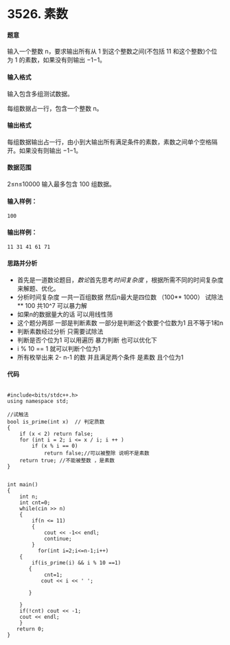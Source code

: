 # 3526. 素数
#### 题意

输入一个整数 n，要求输出所有从 1 到这个整数之间(不包括 11 和这个整数)个位为 1 的素数，如果没有则输出 −1−1。

#### 输入格式

输入包含多组测试数据。

每组数据占一行，包含一个整数 n。

#### 输出格式

每组数据输出占一行，由小到大输出所有满足条件的素数，素数之间单个空格隔开。如果没有则输出 −1−1。

#### 数据范围

2≤n≤10000
输入最多包含 100 组数据。

#### 输入样例：

```
100
```

#### 输出样例：

```
11 31 41 61 71
```

#### 思路并分析
-  首先是一道数论题目，*数论*首先思考*时间复杂度* ，根据所需不同的时间复杂度来解题、优化。
- 分析时间复杂度 一共一百组数据 然后n最大是四位数 （100\** 1000） 试除法 \** 100 共10^7  可以暴力解 
- 如果n的数据量大的话 可以用线性筛 
- 这个题分两部 一部是判断素数  一部分是判断这个数要个位数为1 且不等于1和n 
- 判断素数经过分析 只需要试除法 
- 判断是否个位为1 可以用遍历 暴力判断 也可以优化下
- i % 10 == 1 就可以判断个位为1 
- 所有枚举出来 2- n-1 的数 并且满足两个条件 是素数 且个位为1
#### 代码

```

#include<bits/stdc++.h>
using namespace std;

//试触法
bool is_prime(int x)  // 判定质数
{
    if (x < 2) return false;
    for (int i = 2; i <= x / i; i ++ )
        if (x % i == 0) 
            return false;//可以被整除 说明不是素数
    return true; //不能被整数 ，是素数
}


int main()
{
    int n;
    int cnt=0;
    while(cin >> n)
    {
        if(n <= 11)
        {
            cout << -1<< endl;
            continue;
        }
          for(int i=2;i<=n-1;i++)
    {
        if(is_prime(i) && i % 10 ==1)
       {
            cnt=1;
           cout << i << ' ';
          
       }
        
    }
    if(!cnt) cout << -1;
    cout << endl;
    }
   return 0;
}
```